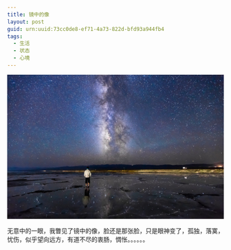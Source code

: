 ```yaml
---
title: 镜中的像
layout: post
guid: urn:uuid:73cc0de8-ef71-4a73-822d-bfd93a944fb4
tags:
  - 生活
  - 状态
  - 心境
---
```



[![](/media/files/2015/05/07/jzdx.png)](https://bolg-1257385283.cos.ap-chengdu.myqcloud.com/2015/05/07/jzdx.png)

无意中的一眼，我瞥见了镜中的像，脸还是那张脸，只是眼神变了，孤独，落寞，忧伤，似乎望向远方，有道不尽的衷肠，惆怅。。。。。。

